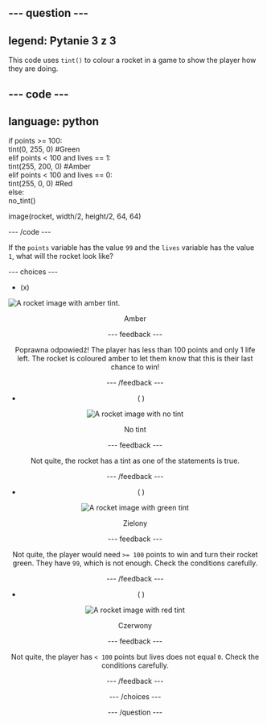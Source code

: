 --- question ---
---
legend: Pytanie 3 z 3
---

This code uses `tint()` to colour a rocket in a game to show the player how they are doing.

--- code ---
---
language: python
---

if points >= 100:    
tint(0, 255, 0) #Green   
elif points < 100 and lives == 1:   
tint(255, 200, 0) #Amber    
elif points < 100 and lives == 0:     
tint(255, 0, 0) #Red     
else:      
no_tint()

image(rocket, width/2, height/2, 64, 64)

--- /code ---

If the `points` variable has the value `99` and the `lives` variable has the value `1`, what will the rocket look like?

--- choices ---

- (x)

![A rocket image with amber tint.](images/rocket_amber.png) <div style="text-align: center;">Amber

 --- feedback ---

 Poprawna odpowiedź! The player has less than 100 points and only 1 life left. The rocket is coloured amber to let them know that this is their last chance to win!

 --- /feedback ---

- ( )

![A rocket image with no tint](images/rocket_original.png) <div style="text-align: center;">No tint

 --- feedback ---

 Not quite, the rocket has a tint as one of the statements is true.

 --- /feedback ---

- ( )

![A rocket image with green tint](images/rocket_green.png) <div style="text-align: center;">Zielony

 --- feedback ---

 Not quite, the player would need `>= 100` points to win and turn their rocket green. They have `99`, which is not enough. Check the conditions carefully.

 --- /feedback ---

- ( )

![A rocket image with red tint](images/rocket_red.png) <div style="text-align: center;">Czerwony

 --- feedback ---

 Not quite, the player has `< 100` points but lives does not equal `0`. Check the conditions carefully.

 --- /feedback ---

--- /choices ---

--- /question ---
